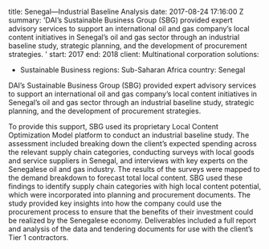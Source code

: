 
title: Senegal—Industrial Baseline Analysis
date: 2017-08-24 17:16:00 Z
summary: 'DAI’s Sustainable Business Group (SBG) provided expert advisory services
  to support an international oil and gas company’s local content initiatives in Senegal’s
  oil and gas sector through an industrial baseline study, strategic planning, and
  the development of procurement strategies. '
start: 2017
end: 2018
client: Multinational corporation
solutions:
- Sustainable Business
regions: Sub-Saharan Africa
country: Senegal


DAI’s Sustainable Business Group (SBG) provided expert advisory services to support an international oil and gas company’s local content initiatives in Senegal’s oil and gas sector through an industrial baseline study, strategic planning, and the development of procurement strategies.

To provide this support, SBG used its proprietary Local Content Optimization Model platform to conduct an industrial baseline study. The assessment included breaking down the client’s expected spending across the relevant supply chain categories, conducting surveys with local goods and service suppliers in Senegal, and interviews with key experts on the Senegalese oil and gas industry. The results of the surveys were mapped to the demand breakdown to forecast total local content. SBG used these findings to identify supply chain categories with high local content potential, which were incorporated into planning and procurement documents. The study provided key insights into how the company could use the procurement process to ensure that the benefits of their investment could be realized by the Senegalese economy. Deliverables included a full report and analysis of the data and tendering documents for use with the client’s Tier 1 contractors.
